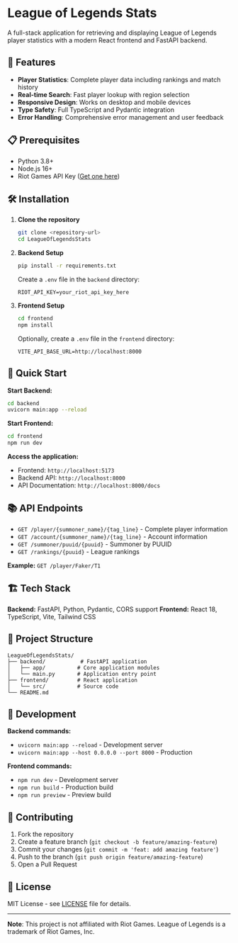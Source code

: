 # League of Legends Stats

A full-stack application for retrieving and displaying League of Legends player statistics with a modern React frontend and FastAPI backend.

## 🚀 Features

- **Player Statistics**: Complete player data including rankings and match history
- **Real-time Search**: Fast player lookup with region selection
- **Responsive Design**: Works on desktop and mobile devices
- **Type Safety**: Full TypeScript and Pydantic integration
- **Error Handling**: Comprehensive error management and user feedback

## 📋 Prerequisites

- Python 3.8+
- Node.js 16+
- Riot Games API Key ([Get one here](https://developer.riotgames.com/))

## 🛠️ Installation

1. **Clone the repository**

   ```bash
   git clone <repository-url>
   cd LeagueOfLegendsStats
   ```

2. **Backend Setup**

   ```bash
   pip install -r requirements.txt
   ```

   Create a `.env` file in the `backend` directory:

   ```env
   RIOT_API_KEY=your_riot_api_key_here
   ```

3. **Frontend Setup**

   ```bash
   cd frontend
   npm install
   ```

   Optionally, create a `.env` file in the `frontend` directory:

   ```env
   VITE_API_BASE_URL=http://localhost:8000
   ```

## 🚀 Quick Start

**Start Backend:**

```bash
cd backend
uvicorn main:app --reload
```

**Start Frontend:**

```bash
cd frontend
npm run dev
```

**Access the application:**

- Frontend: `http://localhost:5173`
- Backend API: `http://localhost:8000`
- API Documentation: `http://localhost:8000/docs`

## 📚 API Endpoints

- `GET /player/{summoner_name}/{tag_line}` - Complete player information
- `GET /account/{summoner_name}/{tag_line}` - Account information
- `GET /summoner/puuid/{puuid}` - Summoner by PUUID
- `GET /rankings/{puuid}` - League rankings

**Example:** `GET /player/Faker/T1`

## 🏗️ Tech Stack

**Backend:** FastAPI, Python, Pydantic, CORS support
**Frontend:** React 18, TypeScript, Vite, Tailwind CSS

## 📂 Project Structure

```
LeagueOfLegendsStats/
├── backend/           # FastAPI application
│   ├── app/          # Core application modules
│   └── main.py       # Application entry point
├── frontend/         # React application
│   └── src/          # Source code
└── README.md
```

## 🔧 Development

**Backend commands:**

- `uvicorn main:app --reload` - Development server
- `uvicorn main:app --host 0.0.0.0 --port 8000` - Production

**Frontend commands:**

- `npm run dev` - Development server
- `npm run build` - Production build
- `npm run preview` - Preview build

## 🤝 Contributing

1. Fork the repository
2. Create a feature branch (`git checkout -b feature/amazing-feature`)
3. Commit your changes (`git commit -m 'feat: add amazing feature'`)
4. Push to the branch (`git push origin feature/amazing-feature`)
5. Open a Pull Request

## 📄 License

MIT License - see [LICENSE](LICENSE) file for details.

---

**Note**: This project is not affiliated with Riot Games. League of Legends is a trademark of Riot Games, Inc.
